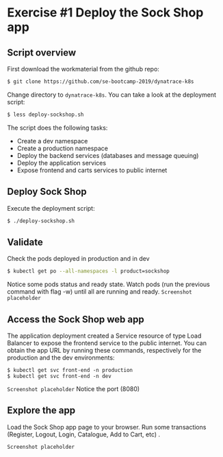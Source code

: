 # Exercise #1 Deploy the Sock Shop app

## Script overview

First download the workmaterial from the github repo:
```sh
$ git clone https://github.com/se-bootcamp-2019/dynatrace-k8s 
```
Change directory to `dynatrace-k8s`. You can take a look at the deployment script:
```sh
$ less deploy-sockshop.sh
```
The script does the following tasks:
- Create a dev namespace
- Create a production namespace
- Deploy the backend services (databases and message queuing)
- Deploy the application services
- Expose frontend and carts services to public internet

## Deploy Sock Shop
Execute the deployment script:
```sh
$ ./deploy-sockshop.sh
```
## Validate
Check the pods deployed in production and in dev
```sh
$ kubectl get po --all-namespaces -l product=sockshop
```
Notice some pods status and ready state. Watch pods (run the previous command with flag -w) until all are running and ready.
`Screenshot placeholder`

## Access the Sock Shop web app

The application deployment created a Service resource of type Load Balancer to expose the frontend service to the public internet.
You can obtain the app URL by running these commands, respectively for the production and the dev environments:

```console
$ kubectl get svc front-end -n production
$ kubectl get svc front-end -n dev
```
`Screenshot placeholder`
Notice the port (8080)

## Explore the app

Load the Sock Shop app page to your browser.
Run some transactions (Register, Logout, Login, Catalogue, Add to Cart, etc) .

`Screenshot placeholder`


